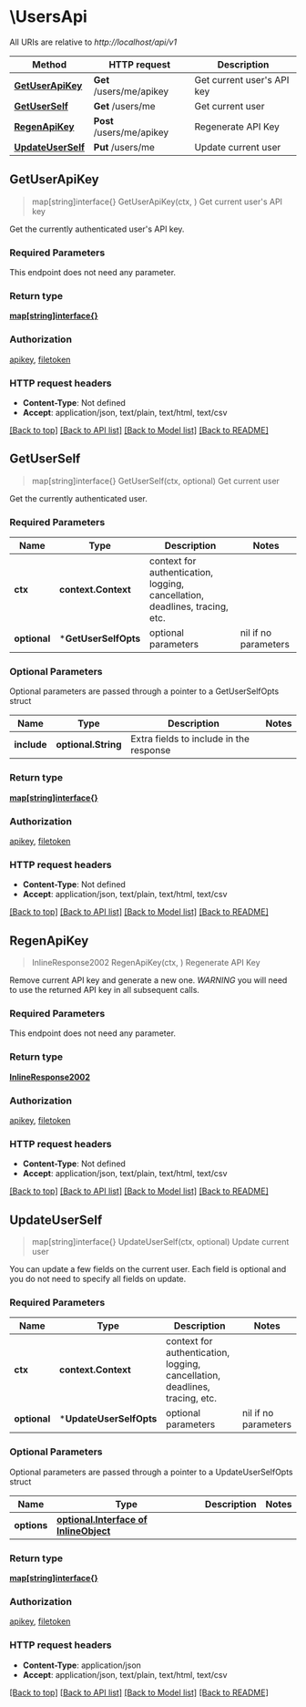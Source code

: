 # \UsersApi

All URIs are relative to *http://localhost/api/v1*

Method | HTTP request | Description
------------- | ------------- | -------------
[**GetUserApiKey**](UsersApi.md#GetUserApiKey) | **Get** /users/me/apikey | Get current user&#39;s API key
[**GetUserSelf**](UsersApi.md#GetUserSelf) | **Get** /users/me | Get current user
[**RegenApiKey**](UsersApi.md#RegenApiKey) | **Post** /users/me/apikey | Regenerate API Key
[**UpdateUserSelf**](UsersApi.md#UpdateUserSelf) | **Put** /users/me | Update current user



## GetUserApiKey

> map[string]interface{} GetUserApiKey(ctx, )
Get current user's API key

Get the currently authenticated user's API key.

### Required Parameters

This endpoint does not need any parameter.

### Return type

[**map[string]interface{}**](map[string]interface{}.md)

### Authorization

[apikey](../README.md#apikey), [filetoken](../README.md#filetoken)

### HTTP request headers

- **Content-Type**: Not defined
- **Accept**: application/json, text/plain, text/html, text/csv

[[Back to top]](#) [[Back to API list]](../README.md#documentation-for-api-endpoints)
[[Back to Model list]](../README.md#documentation-for-models)
[[Back to README]](../README.md)


## GetUserSelf

> map[string]interface{} GetUserSelf(ctx, optional)
Get current user

Get the currently authenticated user.

### Required Parameters


Name | Type | Description  | Notes
------------- | ------------- | ------------- | -------------
**ctx** | **context.Context** | context for authentication, logging, cancellation, deadlines, tracing, etc.
 **optional** | ***GetUserSelfOpts** | optional parameters | nil if no parameters

### Optional Parameters

Optional parameters are passed through a pointer to a GetUserSelfOpts struct


Name | Type | Description  | Notes
------------- | ------------- | ------------- | -------------
 **include** | **optional.String**| Extra fields to include in the response | 

### Return type

[**map[string]interface{}**](map[string]interface{}.md)

### Authorization

[apikey](../README.md#apikey), [filetoken](../README.md#filetoken)

### HTTP request headers

- **Content-Type**: Not defined
- **Accept**: application/json, text/plain, text/html, text/csv

[[Back to top]](#) [[Back to API list]](../README.md#documentation-for-api-endpoints)
[[Back to Model list]](../README.md#documentation-for-models)
[[Back to README]](../README.md)


## RegenApiKey

> InlineResponse2002 RegenApiKey(ctx, )
Regenerate API Key

Remove current API key and generate a new one. *WARNING* you will need to use the returned API key in all subsequent calls.

### Required Parameters

This endpoint does not need any parameter.

### Return type

[**InlineResponse2002**](inline_response_200_2.md)

### Authorization

[apikey](../README.md#apikey), [filetoken](../README.md#filetoken)

### HTTP request headers

- **Content-Type**: Not defined
- **Accept**: application/json, text/plain, text/html, text/csv

[[Back to top]](#) [[Back to API list]](../README.md#documentation-for-api-endpoints)
[[Back to Model list]](../README.md#documentation-for-models)
[[Back to README]](../README.md)


## UpdateUserSelf

> map[string]interface{} UpdateUserSelf(ctx, optional)
Update current user

You can update a few fields on the current user. Each field is optional and you do not need to specify all fields on update.

### Required Parameters


Name | Type | Description  | Notes
------------- | ------------- | ------------- | -------------
**ctx** | **context.Context** | context for authentication, logging, cancellation, deadlines, tracing, etc.
 **optional** | ***UpdateUserSelfOpts** | optional parameters | nil if no parameters

### Optional Parameters

Optional parameters are passed through a pointer to a UpdateUserSelfOpts struct


Name | Type | Description  | Notes
------------- | ------------- | ------------- | -------------
 **options** | [**optional.Interface of InlineObject**](InlineObject.md)|  | 

### Return type

[**map[string]interface{}**](map[string]interface{}.md)

### Authorization

[apikey](../README.md#apikey), [filetoken](../README.md#filetoken)

### HTTP request headers

- **Content-Type**: application/json
- **Accept**: application/json, text/plain, text/html, text/csv

[[Back to top]](#) [[Back to API list]](../README.md#documentation-for-api-endpoints)
[[Back to Model list]](../README.md#documentation-for-models)
[[Back to README]](../README.md)

